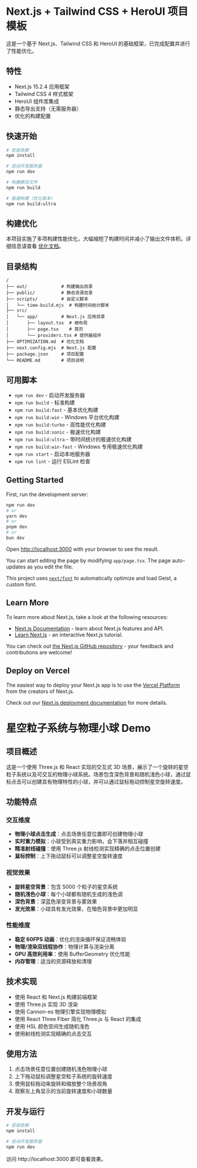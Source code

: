 # Next.js + Tailwind CSS + HeroUI 项目模板

这是一个基于 Next.js、Tailwind CSS 和 HeroUI 的基础框架，已完成配置并进行了性能优化。

## 特性

- Next.js 15.2.4 应用框架
- Tailwind CSS 4 样式框架
- HeroUI 组件库集成
- 静态导出支持（无需服务器）
- 优化的构建配置

## 快速开始

```bash
# 安装依赖
npm install

# 启动开发服务器
npm run dev

# 构建静态文件
npm run build

# 极速构建（优化版本）
npm run build:ultra
```

## 构建优化

本项目实施了多项构建性能优化，大幅缩短了构建时间并减小了输出文件体积。详细信息请查看 [优化文档](./OPTIMIZATION.md)。

## 目录结构

```
/
├── out/             # 构建输出目录
├── public/          # 静态资源目录
├── scripts/         # 自定义脚本
│   └── time-build.mjs  # 构建时间统计脚本
├── src/
│   └── app/         # Next.js 应用目录
│       ├── layout.tsx  # 根布局
│       ├── page.tsx    # 首页
│       └── providers.tsx # 提供器组件
├── OPTIMIZATION.md  # 优化文档
├── next.config.mjs  # Next.js 配置
├── package.json     # 项目配置
└── README.md        # 项目说明
```

## 可用脚本

- `npm run dev` - 启动开发服务器
- `npm run build` - 标准构建
- `npm run build:fast` - 基本优化构建
- `npm run build:win` - Windows 平台优化构建
- `npm run build:turbo` - 高性能优化构建
- `npm run build:sonic` - 极速优化构建
- `npm run build:ultra` - 带时间统计的极速优化构建
- `npm run build:win-fast` - Windows 专用极速优化构建
- `npm run start` - 启动本地服务器
- `npm run lint` - 运行 ESLint 检查

## Getting Started

First, run the development server:

```bash
npm run dev
# or
yarn dev
# or
pnpm dev
# or
bun dev
```

Open [http://localhost:3000](http://localhost:3000) with your browser to see the result.

You can start editing the page by modifying `app/page.tsx`. The page auto-updates as you edit the file.

This project uses [`next/font`](https://nextjs.org/docs/app/building-your-application/optimizing/fonts) to automatically optimize and load Geist, a custom font.

## Learn More

To learn more about Next.js, take a look at the following resources:

- [Next.js Documentation](https://nextjs.org/docs) - learn about Next.js features and API.
- [Learn Next.js](https://nextjs.org/learn) - an interactive Next.js tutorial.

You can check out [the Next.js GitHub repository](https://github.com/vercel/next.js/) - your feedback and contributions are welcome!

## Deploy on Vercel

The easiest way to deploy your Next.js app is to use the [Vercel Platform](https://vercel.com/new?utm_medium=default-template&filter=next.js&utm_source=create-next-app&utm_campaign=create-next-app-readme) from the creators of Next.js.

Check out our [Next.js deployment documentation](https://nextjs.org/docs/deployment) for more details.

# 星空粒子系统与物理小球 Demo

## 项目概述

这是一个使用 Three.js 和 React 实现的交互式 3D 场景，展示了一个旋转的星空粒子系统以及可交互的物理小球系统。场景包含深色背景和随机浅色小球，通过鼠标点击可以创建具有物理特性的小球，并可以通过鼠标拖动控制星空旋转速度。

## 功能特点

### 交互维度

- **物理小球点击生成**：点击场景任意位置即可创建物理小球
- **实时重力模拟**：小球受到真实重力影响，会下落并相互碰撞
- **精准射线碰撞**：使用 Three.js 射线检测实现精确的点击位置创建
- **鼠标控制**：上下拖动鼠标可以调整星空旋转速度

### 视觉效果

- **旋转星空背景**：包含 5000 个粒子的星空系统
- **随机浅色小球**：每个小球都有随机生成的浅色调
- **深色背景**：深蓝色渐变背景与雾效果
- **发光效果**：小球具有发光效果，在暗色背景中更加明显

### 性能维度

- **稳定 60FPS 动画**：优化的渲染循环保证流畅体验
- **物理/渲染双线程协作**：物理计算与渲染分离
- **GPU 高效利用率**：使用 BufferGeometry 优化性能
- **内存管理**：适当的资源释放和清理

## 技术实现

- 使用 React 和 Next.js 构建前端框架
- 使用 Three.js 实现 3D 渲染
- 使用 Cannon-es 物理引擎实现物理模拟
- 使用 React Three Fiber 简化 Three.js 与 React 的集成
- 使用 HSL 颜色空间生成随机浅色
- 使用射线检测实现精确的点击交互

## 使用方法

1. 点击场景任意位置创建随机浅色物理小球
2. 上下拖动鼠标调整星空粒子系统的旋转速度
3. 使用鼠标拖动来旋转和缩放整个场景视角
4. 观察左上角显示的当前旋转速度和小球数量

## 开发与运行

```bash
# 安装依赖
npm install

# 启动开发服务器
npm run dev
```

访问 http://localhost:3000 即可查看效果。
